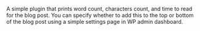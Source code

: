 A simple plugin that prints word count, characters count, and time to read for the blog post. You can specify whether to add this to the top or bottom of the blog post using a simple settings page in WP admin dashboard.
